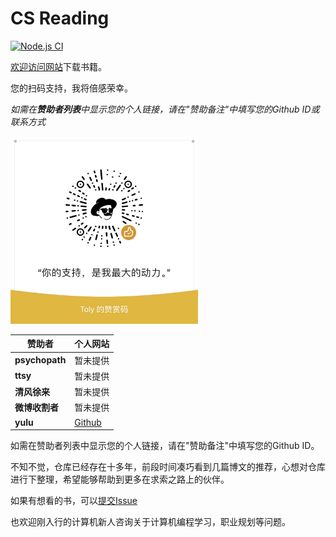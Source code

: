 # CS Reading

[![Node.js CI](https://github.com/tolerious/Programming_learning_resource/actions/workflows/node.js.yml/badge.svg?branch=master)](https://github.com/tolerious/Programming_learning_resource/actions/workflows/node.js.yml)

[欢迎访问网站](http://csreading.cn)下载书籍。

您的扫码支持，我将倍感荣幸。

_如需在**赞助者列表**中显示您的个人链接，请在"赞助备注"中填写您的Github ID或联系方式_

<img src="./docs/appreciation.jpg" style="height:300px">

| 赞助者                               | 个人网站     |
| ----------------------------------- | ------- |
| **psychopath**                     | 暂未提供 |
| **ttsy**                     | 暂未提供 |
| **清风徐来**                     | 暂未提供 |
| **微博收割者**                     | 暂未提供 |
| **yulu**                     | [Github](https://github.com/yulu) |

如需在赞助者列表中显示您的个人链接，请在"赞助备注"中填写您的Github ID。

不知不觉，仓库已经存在十多年，前段时间凑巧看到几篇博文的推荐，心想对仓库进行下整理，希望能够帮助到更多在求索之路上的伙伴。

如果有想看的书，可以[提交Issue](https://github.com/tolerious/Programming_learning_resource/issues/new)

也欢迎刚入行的计算机新人咨询关于计算机编程学习，职业规划等问题。
